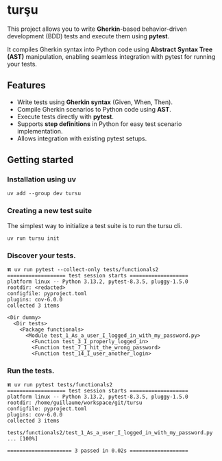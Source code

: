 # turşu

This project allows you to write **Gherkin**-based behavior-driven development (BDD) tests
and execute them using **pytest**.

It compiles Gherkin syntax into Python code using **Abstract Syntax Tree (AST)** manipulation,
enabling seamless integration with pytest for running your tests.


## Features

- Write tests using **Gherkin syntax** (Given, When, Then).
- Compile Gherkin scenarios to Python code using **AST**.
- Execute tests directly with **pytest**.
- Supports **step definitions** in Python for easy test scenario implementation.
- Allows integration with existing pytest setups.

## Getting started

### Installation using uv

```
uv add --group dev tursu
```

### Creating a new test suite

The simplest way to initialize a test suite is to run the tursu cli.

```
uv run tursu init
```

### Discover your tests.

```{bash}
𝝿 uv run pytest --collect-only tests/functionals2
=================== test session starts ===================
platform linux -- Python 3.13.2, pytest-8.3.5, pluggy-1.5.0
rootdir: <redacted>
configfile: pyproject.toml
plugins: cov-6.0.0
collected 3 items

<Dir dummy>
  <Dir tests>
    <Package functionals>
      <Module test_1_As_a_user_I_logged_in_with_my_password.py>
        <Function test_3_I_properly_logged_in>
        <Function test_7_I_hit_the_wrong_password>
        <Function test_14_I_user_another_login>
```


### Run the tests.

```{bash}
𝝿 uv run pytest tests/functionals2
=================== test session starts ===================
platform linux -- Python 3.13.2, pytest-8.3.5, pluggy-1.5.0
rootdir: /home/guillaume/workspace/git/tursu
configfile: pyproject.toml
plugins: cov-6.0.0
collected 3 items

tests/functionals2/test_1_As_a_user_I_logged_in_with_my_password.py ... [100%]

===================== 3 passed in 0.02s ===================
```

